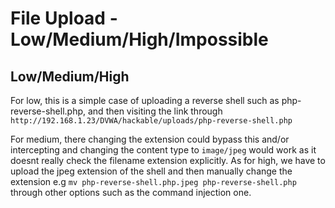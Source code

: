# File Upload - Low/Medium/High/Impossible


## Low/Medium/High

For low, this is a simple case of uploading a reverse shell such as php-reverse-shell.php, and then visiting the link through `http://192.168.1.23/DVWA/hackable/uploads/php-reverse-shell.php`

For medium, there changing the extension could bypass this and/or intercepting and changing the content type to `image/jpeg` would work as it doesnt really check the filename extension explicitly. As for high, we have to upload the jpeg extension of the shell and then manually change the extension e.g `mv php-reverse-shell.php.jpeg php-reverse-shell.php` through other options such as the command injection one.
